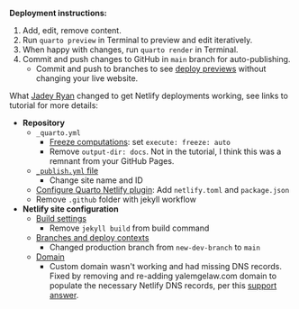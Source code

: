 **Deployment instructions:**

1.  Add, edit, remove content.
2.  Run `quarto preview` in Terminal to preview and edit iteratively.
3.  When happy with changes, run `quarto render` in Terminal.
4.  Commit and push changes to GitHub in `main` branch for auto-publishing.
    -   Commit and push to branches to see [deploy previews](https://jadeyryan.com/blog/2023-11-19_publish-quarto-website/#deploy-previews) without changing your live website.

What [Jadey Ryan](https://jadeyryan.com/) changed to get Netlify deployments working, see links to tutorial for more details:

-   **Repository**
    -   `_quarto.yml`
        -   [Freeze computations](https://jadeyryan.com/blog/2023-11-19_publish-quarto-website/#freeze-computations): set `execute: freeze: auto`
        -   Remove `output-dir: docs`. Not in the tutorial, I think this was a remnant from your GitHub Pages.
    -   [`_publish.yml` file](https://jadeyryan.com/blog/2023-11-19_publish-quarto-website/#new-_publish.yml-file)
        -   Change site name and ID
    -   [Configure Quarto Netlify plugin](https://jadeyryan.com/blog/2023-11-19_publish-quarto-website/#configure-netlify-plugin): Add `netlify.toml` and `package.json`
    -   Remove `.github` folder with jekyll workflow
-   **Netlify site configuration**
    -   [Build settings](https://jadeyryan.com/blog/2023-11-19_publish-quarto-website/#link-netlify-site-to-github-repository)
        -   Remove `jekyll build` from build command
    -   [Branches and deploy contexts](https://jadeyryan.com/blog/2023-11-19_publish-quarto-website/#branch-deploys)
        -   Changed production branch from `new-dev-branch` to `main`
    -   [Domain](https://jadeyryan.com/blog/2023-11-19_publish-quarto-website/#site-domain-name)
        -   Custom domain wasn't working and had missing DNS records. Fixed by removing and re-adding yalemgelaw.com domain to populate the necessary Netlify DNS records, per this [support answer](https://answers.netlify.com/t/domain-purchased-from-netlify-stuck-on-awaiting-external-dns/97422/5).
